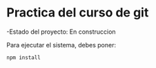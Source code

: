 <h1> Practica del curso de git</h1>

-Estado del proyecto: En construccion

Para ejecutar el sistema, debes poner:

```npm install```
